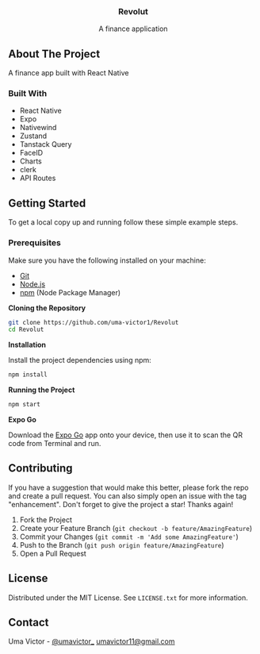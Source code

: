 <!-- Improved compatibility of back to top link: See: https://github.com/othneildrew/Best-README-Template/pull/73 -->

<br />
<div align="center">

<h3 align="center">Revolut</h3>

  <p align="center">
    A finance application

  </p>
</div>

<!-- ABOUT THE PROJECT -->

## About The Project

A finance app built with React Native

### Built With

- React Native
- Expo
- Nativewind
- Zustand
- Tanstack Query
- FaceID
- Charts
- clerk
- API Routes

<!-- GETTING STARTED -->

## Getting Started

To get a local copy up and running follow these simple example steps.

### Prerequisites

Make sure you have the following installed on your machine:

- [Git](https://git-scm.com/)
- [Node.js](https://nodejs.org/en)
- [npm](https://www.npmjs.com/) (Node Package Manager)

**Cloning the Repository**

```bash
git clone https://github.com/uma-victor1/Revolut
cd Revolut
```

**Installation**

Install the project dependencies using npm:

```bash
npm install
```

**Running the Project**

```bash
npm start
```

**Expo Go**

Download the [Expo Go](https://expo.dev/go) app onto your device, then use it to scan the QR code from Terminal and run.

<!-- CONTRIBUTING -->

## Contributing

If you have a suggestion that would make this better, please fork the repo and create a pull request. You can also simply open an issue with the tag "enhancement".
Don't forget to give the project a star! Thanks again!

1. Fork the Project
2. Create your Feature Branch (`git checkout -b feature/AmazingFeature`)
3. Commit your Changes (`git commit -m 'Add some AmazingFeature'`)
4. Push to the Branch (`git push origin feature/AmazingFeature`)
5. Open a Pull Request

<!-- LICENSE -->

## License

Distributed under the MIT License. See `LICENSE.txt` for more information.

<!-- CONTACT -->

## Contact

Uma Victor - [@umavictor\_](https://twitter.com/umavictor_) umavictor11@gmail.com

